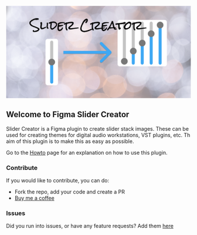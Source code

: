 ![cover](/assets/cover.png)

## Welcome to Figma Slider Creator

Slider Creator is a Figma plugin to create slider stack images. These can be used for creating themes for digital audio workstations, VST plugins, etc. Th aim of this plugin is to make this as easy as possible.

Go to the [Howto](/figma-slider-creator/howto) page for an explanation on how to use this plugin.

### Contribute

If you would like to contribute, you can do:

* Fork the repo, add your code and create a PR
* [Buy me a coffee](https://www.buymeacoffee.com/navelpluisje)

### Issues

Did you run into issues, or have any feature requests? Add them [here](https://github.com/navelpluisje/figma-slider-creator/issues)
